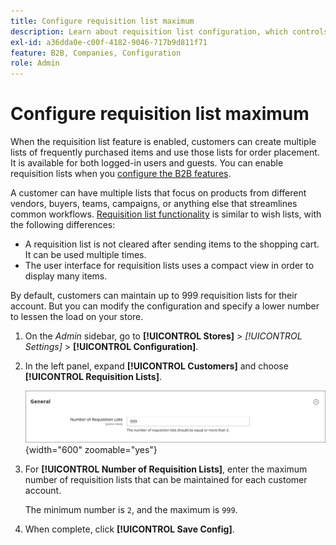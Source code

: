 ```yaml
---
title: Configure requisition list maximum
description: Learn about requisition list configuration, which controls the maximum number that can be maintained for each customer account.
exl-id: a36dda0e-c00f-4182-9046-717b9d811f71
feature: B2B, Companies, Configuration
role: Admin
---
```

# Configure requisition list maximum

When the requisition list feature is enabled, customers can create multiple lists of frequently purchased items and use those lists for order placement. It is available for both logged-in users and guests. You can enable requisition lists when you [configure the B2B features](enable-basic-features.md).

A customer can have multiple lists that focus on products from different vendors, buyers, teams, campaigns, or anything else that streamlines common workflows. [Requisition list functionality](requisition-lists.md) is similar to wish lists, with the following differences:

- A requisition list is not cleared after sending items to the shopping cart. It can be used multiple times.
- The user interface for requisition lists uses a compact view in order to display many items.

By default, customers can maintain up to 999 requisition lists for their account. But you can modify the configuration and specify a lower number to lessen the load on your store.

1. On the _Admin_ sidebar, go to **[!UICONTROL Stores]** > _[!UICONTROL Settings]_ > **[!UICONTROL Configuration]**.

1. In the left panel, expand **[!UICONTROL Customers]** and choose **[!UICONTROL Requisition Lists]**.

   ![Requisition lists - general setting](./assets/requisition-lists-general.png){width="600" zoomable="yes"}

1. For **[!UICONTROL Number of Requisition Lists]**, enter the maximum number of requisition lists that can be maintained for each customer account.

   The minimum number is `2`, and the maximum is `999`.

1. When complete, click **[!UICONTROL Save Config]**.
